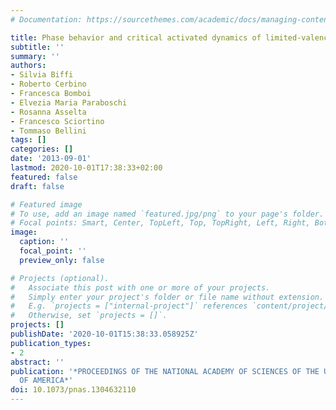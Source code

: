 ```yaml
---
# Documentation: https://sourcethemes.com/academic/docs/managing-content/

title: Phase behavior and critical activated dynamics of limited-valence DNA nanostars
subtitle: ''
summary: ''
authors:
- Silvia Biffi
- Roberto Cerbino
- Francesca Bomboi
- Elvezia Maria Paraboschi
- Rosanna Asselta
- Francesco Sciortino
- Tommaso Bellini
tags: []
categories: []
date: '2013-09-01'
lastmod: 2020-10-01T17:38:33+02:00
featured: false
draft: false

# Featured image
# To use, add an image named `featured.jpg/png` to your page's folder.
# Focal points: Smart, Center, TopLeft, Top, TopRight, Left, Right, BottomLeft, Bottom, BottomRight.
image:
  caption: ''
  focal_point: ''
  preview_only: false

# Projects (optional).
#   Associate this post with one or more of your projects.
#   Simply enter your project's folder or file name without extension.
#   E.g. `projects = ["internal-project"]` references `content/project/deep-learning/index.md`.
#   Otherwise, set `projects = []`.
projects: []
publishDate: '2020-10-01T15:38:33.058925Z'
publication_types:
- 2
abstract: ''
publication: '*PROCEEDINGS OF THE NATIONAL ACADEMY OF SCIENCES OF THE UNITED STATES
  OF AMERICA*'
doi: 10.1073/pnas.1304632110
---
```

